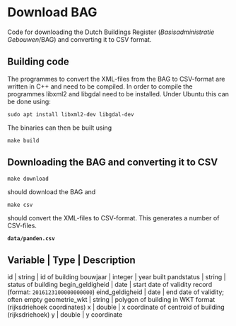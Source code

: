 # Download BAG #

Code for downloading the Dutch Buildings Register (*Basisadministratie Gebouwen*/BAG) and converting it to CSV format. 




## Building code ##

The programmes to convert the XML-files from the BAG to CSV-format are written
in C++ and need to be compiled. In order to compile the programmes libxml2 and
libgdal need to be installed. Under Ubuntu this can be done using:

```
sudo apt install libxml2-dev libgdal-dev
```

The binaries can then be built using

```
make build
```

## Downloading the BAG and converting it to CSV ##

```
make download
```

should download the BAG and

```
make csv 
```

should convert the XML-files to CSV-format. This generates a number of CSV-files. 


**`data/panden.csv`**

Variable           | Type     | Description
---------------------------------------------------------------------------------------------
id                 | string   | id of building
bouwjaar           | integer  | year built
pandstatus         | string   | status of building
begin\_geldigheid  | date     | start date of validity record (format: `2016123100000000000`)
eind\_geldigheid   | date     | end date of validity; often empty
geometrie\_wkt     | string   | polygon of building in WKT format (rijksdriehoek coordinates)
x                  | double   | x coordinate of centroid of building (rijksdriehoek)
y                  | double   | y coordinate

